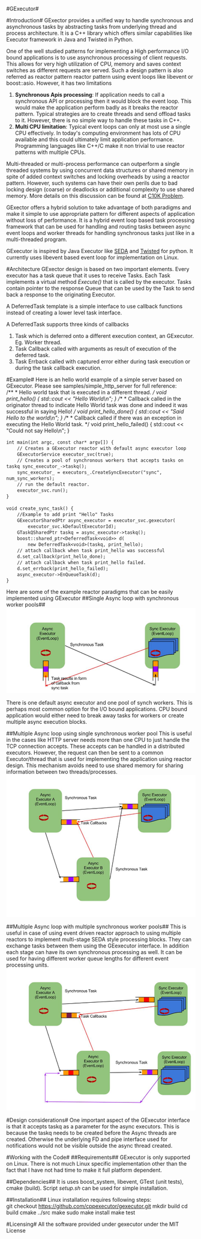 #GExecutor#


#Introduction#
GExector provides a unified way to handle synchronous and asynchronous tasks by abstracting tasks from underlying thread and process architecture. It is a C++ library which offers similar capabilities like Executor framework in Java and Twisted in Python.

One of the well studied patterns for implementing a High performance I/O bound applications is to use asynchronous processing of client requests. This allows for very high utilization of CPU, memory and saves context switches as different requests are served. Such a design pattern is also referred as reactor pattern reactor pattern using event loops like libevent or boost::asio. However, it has two limitations
1. **Synchronous Apis processing**: If application needs to call a synchronous API or processing then it would block the event loop. This would make the application perform badly as it breaks the reactor pattern. Typical strategies are to create threads and send offload tasks to it. However, there is no simple way to handle these tasks in C++.  
2. **Multi CPU limitation**: Typical event loops can only at most use a single CPU effectively. In today's computing environment has lots of CPU available and this could ultimately limit application performance. Programming languages like C++/C make it non trivial to use reactor patterns with multiple CPUs.

Multi-threaded or multi-process performance can outperform a single threaded systems by using concurrent data structures or shared memory in spite of added context switches and locking overheads by using a reactor pattern. However, such systems can have their own perils due to bad locking design (coarse) or deadlocks or additional complexity to use shared memory. More details on this discussion can be found at [C10K Problem](http://www.kegel.com/c10k.html).  

GExector offers a hybrid solution to take advantage of both paradigms and make it simple to use appropriate pattern for different aspects of application without loss of performance. It is a hybrid event loop based task processing framework that can be used for handling and routing tasks between async event loops and worker threads for handling synchronous tasks just like in a multi-threaded program.

GExecutor is inspired by Java Executor like [SEDA](http://www.eecs.harvard.edu/~mdw/proj/seda/) and [Twisted](http://twistedmatrix.com/trac/wiki) for python. It currently uses libevent based event loop for implementation on Linux.

#Architecture
GExector design is based on two important elements. Every executor has a task queue that it uses to receive Tasks. Each Task implements a virtual method *Execute()* that is called by the executor. Tasks contain pointer to the response Queue that can be used by the Task to send back a response to the originating Executor.

A DeferredTask template is a simple interface to use callback functions instead of creating a lower level task interface.

A DeferredTask supports three kinds of callbacks  
1. Task which is deferred onto a different execution context, an GExecutor. Eg. Worker thread.
2. Task Callback called with arguments as result of execution of the deferred task.
3. Task Errback called with captured error either during task execution or during the task callback execution.

#Example#
Here is an hello world example of a simple server based on GExecutor. Please see samples/simple_http_server for full reference:  
    /**
    * Hello world task that is executed in a different thread.
    */
    void print_hello() {
       std::cout << "Hello World\n";
    }
    /**
    * Callback called in the originator thread to indicate Hello World task was done and indeed it was successful in saying Hello!
    */
    void print_hello_done() {
       std::cout << "Said Hello to the world\n";
    }
    /**
    * Callback called if there was an exception in executing the Hello World task.
    */
    void print_hello_failed() {
        std::cout << "Could not say Hello\n";
    }

    int main(int argc, const char* argv[]) {
        // Creates a GExecutor reactor with default async executor loop
        GExecutorService executor_svc(true);
        // Creates a pool of synchronous workers that accepts tasks on taskq sync_executor_->taskq();
        sync_executor_ = executors_.CreateSyncExecutor("sync", num_sync_workers);
        // run the default reactor.
        executor_svc.run();
    }
    
    void create_sync_task() {
        //Example to add print "Hello" Tasks
        GExecutorSharedPtr async_executor = executor_svc.gexecutor(
            executor_svc.kDefaultExecutorId);
        GTaskQSharedPtr taskq = async_executor->taskq();
        boost::shared_ptr<DeferredTask<void>> d(
            new DeferredTask<void>(taskq, print_hello);
        // attach callback when task print_hello was successful
        d.set_callback(print_hello_done);
        // attach callback when task print_hello failed.
        d.set_errback(print_hello_failed);
        async_executor->EnQueueTask(d);
    }

Here are some of the example reactor paradigms that can be easily implemented using GExecutor
##Single Async loop with synchronous worker pools##
![alt text](1async1sync.jpg)

There is one default async executor and one pool of synch workers. This is perhaps most common option for the I/O bound applications. CPU bound application would either need to break away tasks for workers or create multiple async execution blocks.

##Multiple Async loop using single synchronous worker pool
This is useful in the cases like HTTP server needs more than one CPU to just handle the TCP connection accepts. These accepts can be handled in a distributed executors. However, the request can then be sent to a common Executor/thread that is used for implementing the application using reactor design. This mechanism avoids need to use shared memory for sharing information between two threads/processes.
![alt text](multi-async-1-sync.jpg)


##Multiple Async loop with multiple synchronous worker pools##
This is useful in case of using event driven reactor approach to using multiple reactors to implement multi-stage SEDA style processing blocks. They can exchange tasks between them using the GEexecutor interface. In addition each stage can have its own synchronous processing as well. It can be used for having different worker queue lengths for different event processing units.
![alt text](multi-async-multi-sync.jpg)


#Design considerations#
One important aspect of the GExecutor interface is that it accepts taskq as a parameter for the async executors. This is because the taskq needs to be created before the Async threads are created. Otherwise the underlying FD and pipe interface used for notifications would not be visible outside the async thread created.


#Working with the Code#
##Requirements##
GExecutor is only supported on Linux. There is not much Linux specific implementation other than the fact that I have not had time to make it full platform dependent.

##Dependencies##
It is uses boost_system, libevent, GTest (unit tests), cmake (build). Script *setup.sh* can be used for simple installation.


##Installation##
Linux installation requires following steps:  
    git checkout https://github.com/cppexecutor/gexecutor.git
    mkdir build
    cd build
    cmake ../src
    make
    sudo make install
    make test
  
#Licensing#
All the software provided under gexecutor under the MIT License
